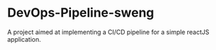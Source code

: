 # DevOps-Pipeline-sweng
A project aimed at implementing a CI/CD pipeline for a simple reactJS application. 
